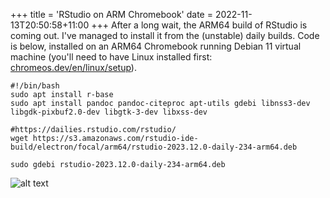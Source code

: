 +++
title = 'RStudio on ARM Chromebook'
date = 2022-11-13T20:50:58+11:00
+++
After a long wait, the ARM64 build of RStudio is coming out. I've managed to install it from the (unstable) daily builds. Code is below, installed on an ARM64 Chromebook running Debian 11 virtual machine (you'll need to have Linux installed first: [chromeos.dev/en/linux/setup](https://chromeos.dev/en/linux/setup)).
<!--more-->

```shell
#!/bin/bash
sudo apt install r-base
sudo apt install pandoc pandoc-citeproc apt-utils gdebi libnss3-dev libgdk-pixbuf2.0-dev libgtk-3-dev libxss-dev

#https://dailies.rstudio.com/rstudio/
wget https://s3.amazonaws.com/rstudio-ide-build/electron/focal/arm64/rstudio-2023.12.0-daily-234-arm64.deb

sudo gdebi rstudio-2023.12.0-daily-234-arm64.deb
```

![alt text](/RStudio.png)